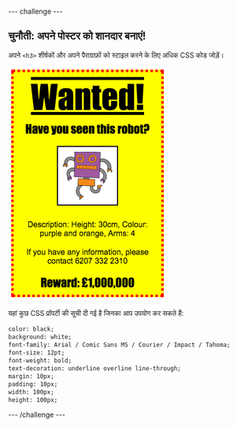 \--- challenge \---

## चुनौती: अपने पोस्टर को शानदार बनाएं!

अपने `<h3>` शीर्षकों और अपने पैराग्राफ़ों को स्टाइल करने के लिए अधिक CSS कोड जोड़ें।

![स्क्रीनशॉट](images/wanted-final.png)

यहां कुछ CSS प्रॉपर्टी की सूची दी गई है जिनका आप उपयोग कर सकते हैं:

    color: black;
    background: white;
    font-family: Arial / Comic Sans MS / Courier / Impact / Tahoma;
    font-size: 12pt;
    font-weight: bold;
    text-decoration: underline overline line-through;
    margin: 10px;
    padding: 10px;
    width: 100px;
    height: 100px;
    

\--- /challenge \---